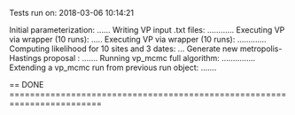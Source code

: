 Tests run on: 2018-03-06 10:14:21

Initial parameterization: ......
Writing VP input .txt files: ............
Executing VP via wrapper (10 runs): .....
Executing VP via wrapper (10 runs): .............
Computing likelihood for 10 sites and 3 dates: ...
Generate new metropolis-Hastings proposal : .......
Running vp_mcmc full algorithm: ...............
Extending a vp_mcmc run from previous run object: .......

== DONE ========================================================================
